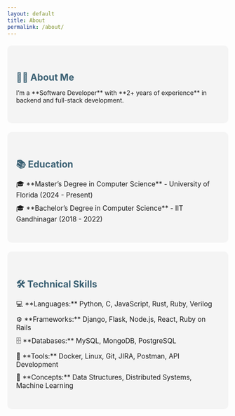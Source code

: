 ```yaml
---
layout: default
title: About
permalink: /about/
---
```


<style>
.section {
    padding: 30px 20px;
    border-radius: 10px;
    background-color: #f4f4f4;
    margin: 20px 0;
}

.section h2 {
    color: #3a6073;
    margin-bottom: 10px;
}

.list {
    list-style-type: none;
    padding: 0;
}

.list li {
    margin: 10px 0;
    font-size: 1.1em;
}

.highlight {
    color: #3a7bd5;
    font-weight: bold;
}
</style>

<div class="section">
    <h2>👨‍💻 About Me</h2>
    <p>I’m a **Software Developer** with **2+ years of experience** in backend and full-stack development.</p>
</div>

<div class="section">
    <h2>📚 Education</h2>
    <ul class="list">
        <li>🎓 **Master’s Degree in Computer Science** - University of Florida (2024 - Present)</li>
        <li>🎓 **Bachelor’s Degree in Computer Science** - IIT Gandhinagar (2018 - 2022)</li>
    </ul>
</div>

<div class="section">
    <h2>🛠 Technical Skills</h2>
    <ul class="list">
        <li>💻 **Languages:** Python, C, JavaScript, Rust, Ruby, Verilog</li>
        <li>⚙️ **Frameworks:** Django, Flask, Node.js, React, Ruby on Rails</li>
        <li>🗄️ **Databases:** MySQL, MongoDB, PostgreSQL</li>
        <li>🔧 **Tools:** Docker, Linux, Git, JIRA, Postman, API Development</li>
        <li>📖 **Concepts:** Data Structures, Distributed Systems, Machine Learning</li>
    </ul>
</div>

